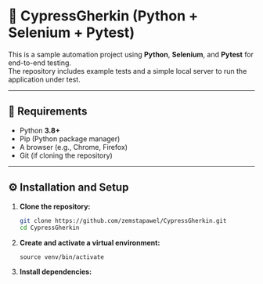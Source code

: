 # 🧪 CypressGherkin (Python + Selenium + Pytest)

This is a sample automation project using **Python**, **Selenium**, and **Pytest** for end-to-end testing.  
The repository includes example tests and a simple local server to run the application under test.

---

## 🚀 Requirements

- Python **3.8+**
- Pip (Python package manager)
- A browser (e.g., Chrome, Firefox)
- Git (if cloning the repository)

---

## ⚙️ Installation and Setup

1. **Clone the repository:**
   ```bash
   git clone https://github.com/zemstapawel/CypressGherkin.git
   cd CypressGherkin

2. **Create and activate a virtual environment:**
   ```python3 -m venv venv
   source venv/bin/activate

3. **Install dependencies:**
   ```pip install selenium pytest
